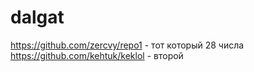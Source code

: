 # dalgat
https://github.com/zercvy/repo1 - тот который 28 числа
https://github.com/kehtuk/keklol - второй
